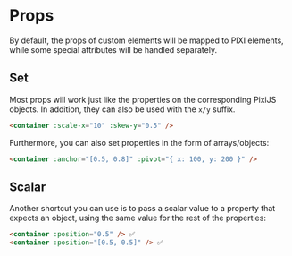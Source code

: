 # Props

By default, the props of custom elements will be mapped to PIXI elements, while some special attributes will be handled separately.

## Set

Most props will work just like the properties on the corresponding PixiJS objects. In addition, they can also be used with the `x/y` suffix.

```html
<container :scale-x="10" :skew-y="0.5" />
```

Furthermore, you can also set properties in the form of arrays/objects:

```html
<container :anchor="[0.5, 0.8]" :pivot="{ x: 100, y: 200 }" />
```

## Scalar

Another shortcut you can use is to pass a scalar value to a property that expects an object, using the same value for the rest of the properties:

```html
<container :position="0.5" /> ✅
<container :position="[0.5, 0.5]" /> ✅
```